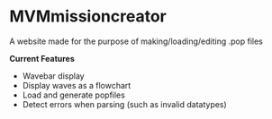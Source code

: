 # MVMmissioncreator
A website made for the purpose of making/loading/editing .pop files

__Current Features__

* Wavebar display
* Display waves as a flowchart 
* Load and generate popfiles 
* Detect errors when parsing (such as invalid datatypes)
